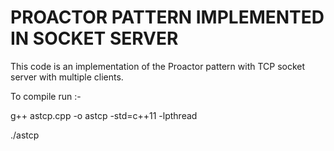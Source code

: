 # PROACTOR PATTERN IMPLEMENTED IN SOCKET SERVER

This code is an implementation of the Proactor pattern with TCP socket server with multiple clients.

To compile run :- 

g++ astcp.cpp -o astcp -std=c++11 -lpthread

./astcp		  
